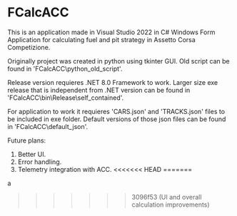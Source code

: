 # FCalcACC

This is an application made in Visual Studio 2022 in C# Windows Form Application for calculating fuel and pit strategy in Assetto Corsa Competizione. 

Originally project was created in python using tkinter GUI. Old script can be found in 'FCalcACC\python_old_script'.

Release version requieres .NET 8.0 Framework to work. Larger size exe release that is independent from .NET version can be found in 'FCalcACC\bin\Release\self_contained'.

For application to work it requieres 'CARS.json' and 'TRACKS.json' files to be included in exe folder. Default versions of those json files can be found in 'FCalcACC\default_json'.

Future plans:

1. Better UI.
2. Error handling.
3. Telemetry integration with ACC.
<<<<<<< HEAD
=======

a
>>>>>>> 3096f53 (UI and overall calculation improvements)
